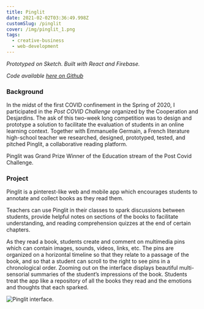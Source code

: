 ```yaml
---
title: Pinglit
date: 2021-02-02T03:36:49.998Z
customSlug: /pinglit
cover: /img/pinglit_1.png
tags:
  - creative-business
  - web-development
---
```


_Prototyped on Sketch. Built with React and Firebase._

_Code available [here on Github](https://github.com/Justinette2175/pinglit-post-covid)_

### Background

In the midst of the first COVID confinement in the Spring of 2020, I participated in the _Post COVID Challenge_ organized by the Cooperation and Desjardins. The ask of this two-week long competition was to design and prototype a solution to facilitate the evaluation of students in an online learning context. Together with Emmanuelle Germain, a French literature high-school teacher we researched, designed, prototyped, tested, and pitched Pinglit, a collaborative reading platform.

Pinglit was Grand Prize Winner of the Education stream of the Post Covid Challenge.

### Project

Pinglit is a pinterest-like web and mobile app which encourages students to annotate and collect books as they read them.

Teachers can use Pinglit in their classes to spark discussions between students, provide helpful notes on sections of the books to facilitate understanding, and reading comprehension quizzes at the end of certain chapters.

As they read a book, students create and comment on multimedia pins which can contain images, sounds, videos, links, etc. The pins are organized on a horizontal timeline so that they relate to a passage of the book, and so that a student can scroll to the right to see pins in a chronological order. Zooming out on the interface displays beautiful multi-sensorial summaries of the student’s impressions of the book. Students treat the app like a repository of all the books they read and the emotions and thoughts that each sparked.

![Pinglit interface](pinglit_1.png).
